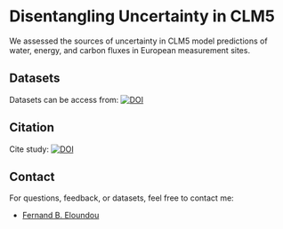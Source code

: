 # Disentangling Uncertainty in CLM5   
We assessed the sources of uncertainty in CLM5 model predictions of water, energy, and carbon fluxes in European measurement sites.

## Datasets
Datasets can be access from: [![DOI](https://zenodo.org/badge/DOI/10.5281/zenodo.14204547.svg)](https://doi.org/10.5281/zenodo.14204547)

## Citation
Cite study: [![DOI](https://zenodo.org/badge/DOI/10.5281/zenodo.14204280.svg)](https://doi.org/10.5281/zenodo.14204280)

## Contact
For questions, feedback, or datasets, feel free to contact me:
- [Fernand B. Eloundou](https://github.com/FedoAIworld)
